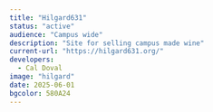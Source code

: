 ```yaml
---
title: "Hilgard631"
status: "active"
audience: "Campus wide"
description: "Site for selling campus made wine"
current-url: "https://hilgard631.org/"
developers:
  - Cal Doval
image: "hilgard"
date: 2025-06-01
bgcolor: 580A24
---
```

